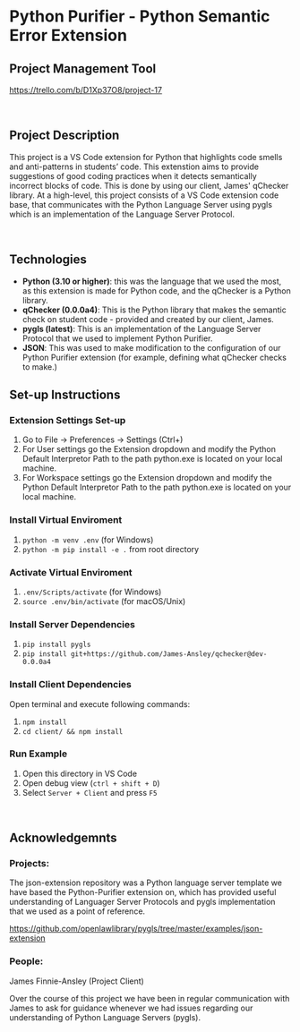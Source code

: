 # Python Purifier - Python Semantic Error Extension

## Project Management Tool
https://trello.com/b/D1Xp37O8/project-17 

<br>

## Project Description
This project is a VS Code extension for Python that highlights code smells and anti-patterns in students’ code. This extenstion aims to provide suggestions of good coding practices when it detects semantically incorrect blocks of code. This is done by using our client, James' qChecker library. At a high-level, this project consists of a VS Code extension code base, that communicates with the Python Language Server using pygls which is an implementation of the Language Server Protocol.

<br>

## Technologies
- **Python (3.10 or higher)**: this was the language that we used the most, as this extension is made for Python code, and the qChecker is a Python library.
- **qChecker (0.0.0a4)**: This is the Python library that makes the semantic check on student code - provided and created by our client, James.
- **pygls (latest)**: This is an implementation of the Language Server Protocol that we used to implement Python Purifier.
-  **JSON**: This was used to make modification to the configuration of our Python Purifier extension (for example, defining what qChecker checks to make.)


## Set-up Instructions

### Extension Settings Set-up
1. Go to File -> Preferences -> Settings (Ctrl+) 
1. For User settings go the Extension dropdown and modify the Python Default Interpretor Path to the path python.exe is located on your local machine.
1. For Workspace settings go the Extension dropdown and modify the Python Default Interpretor Path to the path python.exe is located on your local machine.

### Install Virtual Enviroment

1. `python -m venv .env` (for Windows)
1. `python -m pip install -e .` from root directory

### Activate Virtual Enviroment

1. `.env/Scripts/activate` (for Windows)
2. `source .env/bin/activate` (for macOS/Unix)

### Install Server Dependencies

1. `pip install pygls`
1. `pip install git+https://github.com/James-Ansley/qchecker@dev-0.0.0a4`

### Install Client Dependencies

Open terminal and execute following commands:

1. `npm install`
1. `cd client/ && npm install`

### Run Example

1. Open this directory in VS Code
1. Open debug view (`ctrl + shift + D`)
1. Select `Server + Client` and press `F5`

<br>

## Acknowledgemnts

### Projects:

The json-extension repository was a Python language server template we have based the Python-Purifier extension on, which has provided useful understanding of Languager Server Protocols and pygls implementation that we used as a point of reference.

https://github.com/openlawlibrary/pygls/tree/master/examples/json-extension 

### People: 

James Finnie-Ansley (Project Client)

Over the course of this project we have been in regular communication with James to ask for guidance whenever we had issues regarding our understanding of Python Language Servers (pygls).

